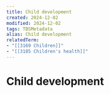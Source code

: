 ```yaml
---
title: Child development
created: 2024-12-02
modified: 2024-12-02
tags: TBSMetadata
alias: Child development
relatedTerm:
- "[[3169 Children]]"
- "[[3185 Children's health]]"
---
```

# Child development
